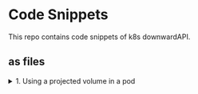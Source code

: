 # Code Snippets

This repo contains code snippets of k8s downwardAPI.

## as files
<details><summary>1. Using a projected volume in a pod</summary>
  <p>
    
  ```
  apiVersion: v1
  kind: Pod
  metadata:
    name: <pod-name>
  spec:
    containers:
    - image: <image-name>
      name: <container-name>
      volumeMounts:
      - name: <vol-name>
        mountPath: </path/to/dir>
    volumes:
    - name: <vol-name>
      projected:
        sources:
        - configMap:
            name: <cm>
        - secret:
            name: <secret name>
            items:
            - key: <key name>
              path: <file name>
  ...
  ```
  </p>
</details>
